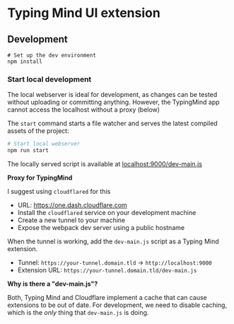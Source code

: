 # Typing Mind UI extension

## Development

```
# Set up the dev environment
npm install
```

### Start local development

The local webserver is ideal for development, as changes can be tested without uploading or
committing anything. However, the TypingMind app cannot access the localhost without a proxy (below)

The `start` command starts a file watcher and serves the latest compiled assets of the project:

```sh
# Start local webserver
npm run start
```

The locally served script is available at [localhost:9000/dev-main.js](http://localhost:9000/dev-main.js)

**Proxy for TypingMind**

I suggest using `cloudflared` for this

- URL: https://one.dash.cloudflare.com
- Install the `cloudflared` service on your development machine
- Create a new tunnel to your machine
- Expose the webpack dev server using a public hostname

When the tunnel is working, add the `dev-main.js` script as a Typing Mind extension.

- Tunnel: `https://your-tunnel.domain.tld` → `http://localhost:9000`
- Extension URL: `https://your-tunnel.domain.tld/dev-main.js`

**Why is there a "dev-main.js"?**

Both, Typing Mind and Cloudflare implement a cache that can cause extensions to be out of date. For development, we need to disable caching, which is the _only_ thing that `dev-main.js` is doing.
